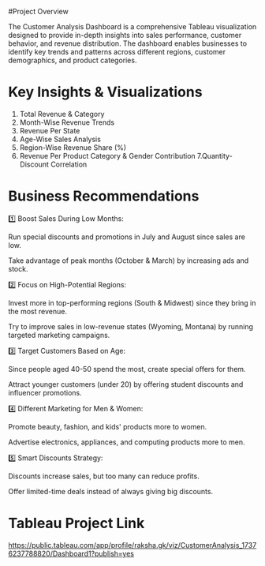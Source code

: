 #Project Overview

The Customer Analysis Dashboard is a comprehensive Tableau visualization designed to provide in-depth insights into sales performance, customer behavior, and revenue distribution. 
The dashboard enables businesses to identify key trends and patterns across different regions, customer demographics, and product categories.

# Key Insights & Visualizations
1. Total Revenue & Category
2. Month-Wise Revenue Trends
3. Revenue Per State
4. Age-Wise Sales Analysis
5. Region-Wise Revenue Share (%)
6. Revenue Per Product Category & Gender Contribution
7.Quantity-Discount Correlation

# Business Recommendations

1️⃣ Boost Sales During Low Months:

Run special discounts and promotions in July and August since sales are low.

Take advantage of peak months (October & March) by increasing ads and stock.

2️⃣ Focus on High-Potential Regions:

Invest more in top-performing regions (South & Midwest) since they bring in the most revenue.

Try to improve sales in low-revenue states (Wyoming, Montana) by running targeted marketing campaigns.

3️⃣ Target Customers Based on Age:

Since people aged 40-50 spend the most, create special offers for them.

Attract younger customers (under 20) by offering student discounts and influencer promotions.

4️⃣ Different Marketing for Men & Women:

Promote beauty, fashion, and kids' products more to women.

Advertise electronics, appliances, and computing products more to men.

5️⃣ Smart Discounts Strategy:

Discounts increase sales, but too many can reduce profits.

Offer limited-time deals instead of always giving big discounts.

# Tableau Project Link

https://public.tableau.com/app/profile/raksha.gk/viz/CustomerAnalysis_17376237788820/Dashboard1?publish=yes
